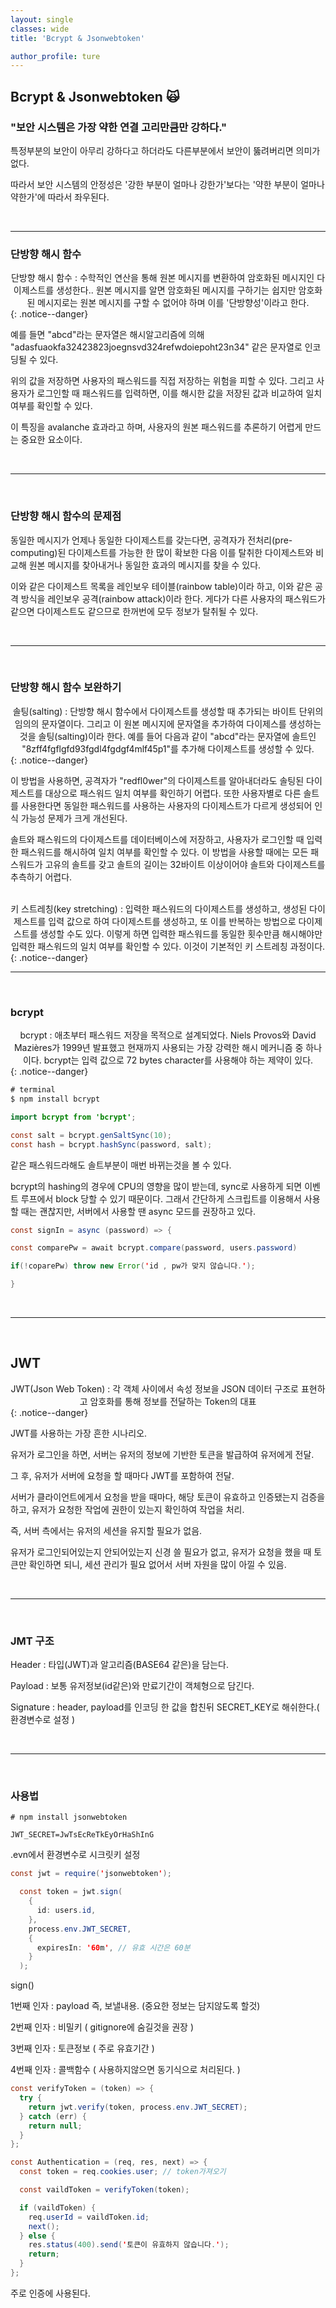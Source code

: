 ```yaml
---
layout: single
classes: wide
title: 'Bcrypt & Jsonwebtoken'

author_profile: ture
---
```


## Bcrypt & Jsonwebtoken 🙀

### "보안 시스템은 가장 약한 연결 고리만큼만 강하다."

특정부분의 보안이 아무리 강하다고 하더라도 다른부분에서 보안이 뚫려버리면 의미가 없다.

따라서 보안 시스템의 안정성은 '강한 부분이 얼마나 강한가'보다는 '약한 부분이 얼마나 약한가'에 따라서 좌우된다.

<br>
<hr>

### 단방향 해시 함수

  <center>단방향 해시 함수 : 수학적인 연산을 통해 원본 메시지를 변환하여 암호화된 메시지인 다이제스트를 생성한다.. 원본 메시지를 알면 암호화된 메시지를 구하기는 쉽지만 암호화된 메시지로는 원본 메시지를 구할 수 없어야 하며 이를 '단방향성'이라고 한다.</center>
  {: .notice--danger}

예를 들면 "abcd"라는 문자열은 해시알고리즘에 의해 "adasfuaokfa32423823joegnsvd324refwdoiepoht23n34" 같은 문자열로 인코딩될 수 있다.

위의 값을 저장하면 사용자의 패스워드를 직접 저장하는 위험을 피할 수 있다. 그리고 사용자가 로그인할 때 패스워드를 입력하면, 이를 해시한 값을 저장된 값과 비교하여 일치 여부를 확인할 수 있다.

이 특징을 avalanche 효과라고 하며, 사용자의 원본 패스워드를 추론하기 어렵게 만드는 중요한 요소이다.

<br>
<hr>
<br>

### 단방향 해시 함수의 문제점

동일한 메시지가 언제나 동일한 다이제스트를 갖는다면, 공격자가 전처리(pre-computing)된 다이제스트를 가능한 한 많이 확보한 다음 이를 탈취한 다이제스트와 비교해 원본 메시지를 찾아내거나 동일한 효과의 메시지를 찾을 수 있다.

이와 같은 다이제스트 목록을 레인보우 테이블(rainbow table)이라 하고, 이와 같은 공격 방식을 레인보우 공격(rainbow attack)이라 한다. 게다가 다른 사용자의 패스워드가 같으면 다이제스트도 같으므로 한꺼번에 모두 정보가 탈취될 수 있다.

<br>
<hr>
<br>

### 단방향 해시 함수 보완하기

<center>솔팅(salting) : 단방향 해시 함수에서 다이제스트를 생성할 때 추가되는 바이트 단위의 임의의 문자열이다. 그리고 이 원본 메시지에 문자열을 추가하여 다이제스를 생성하는 것을 솔팅(salting)이라 한다. 예를 들어 다음과 같이 "abcd"라는 문자열에 솔트인 "8zff4fgflgfd93fgdl4fgdgf4mlf45p1"를 추가해 다이제스트를 생성할 수 있다.</center>
{: .notice--danger}

이 방법을 사용하면, 공격자가 "redfl0wer"의 다이제스트를 알아내더라도 솔팅된 다이제스트를 대상으로 패스워드 일치 여부를 확인하기 어렵다. 또한 사용자별로 다른 솔트를 사용한다면 동일한 패스워드를 사용하는 사용자의 다이제스트가 다르게 생성되어 인식 가능성 문제가 크게 개선된다.

솔트와 패스워드의 다이제스트를 데이터베이스에 저장하고, 사용자가 로그인할 때 입력한 패스워드를 해시하여 일치 여부를 확인할 수 있다. 이 방법을 사용할 때에는 모든 패스워드가 고유의 솔트를 갖고 솔트의 길이는 32바이트 이상이어야 솔트와 다이제스트를 추측하기 어렵다.

<br>

<center>키 스트레칭(key stretching) : 입력한 패스워드의 다이제스트를 생성하고, 생성된 다이제스트를 입력 값으로 하여 다이제스트를 생성하고, 또 이를 반복하는 방법으로 다이제스트를 생성할 수도 있다. 이렇게 하면 입력한 패스워드를 동일한 횟수만큼 해시해야만 입력한 패스워드의 일치 여부를 확인할 수 있다. 이것이 기본적인 키 스트레칭 과정이다.</center>
{: .notice--danger}

<br>
<hr>
<br>

### bcrypt

<center>bcrypt : 애초부터 패스워드 저장을 목적으로 설계되었다. Niels Provos와 David Mazières가 1999년 발표했고 현재까지 사용되는 가장 강력한 해시 메커니즘 중 하나이다. bcrypt는 입력 값으로 72 bytes character를 사용해야 하는 제약이 있다.</center>
{: .notice--danger}

```java
# terminal
$ npm install bcrypt
```

```java
import bcrypt from 'bcrypt';

const salt = bcrypt.genSaltSync(10);
const hash = bcrypt.hashSync(password, salt);
```

같은 패스워드라해도 솔트부분이 매번 바뀌는것을 볼 수 있다.

bcrypt의 hashing의 경우에 CPU의 영향을 많이 받는데, sync로 사용하게 되면 이벤트 루프에서 block 당할 수 있기 때문이다. 그래서 간단하게 스크립트를 이용해서 사용할 때는 괜찮지만, 서버에서 사용할 땐 async 모드를 권장하고 있다.

```java
const signIn = async (password) => {

const comparePw = await bcrypt.compare(password, users.password)

if(!coparePw) throw new Error('id , pw가 맞지 않습니다.');

}
```

<br>
<hr>
<br>

## JWT

<center>JWT(Json Web Token) : 각 객체 사이에서 속성 정보을 JSON 데이터 구조로 표현하고 암호화를 통해 정보를 전달하는 Token의 대표</center>
{: .notice--danger}

JWT를 사용하는 가장 흔한 시나리오.

유저가 로그인을 하면, 서버는 유저의 정보에 기반한 토큰을 발급하여 유저에게 전달.

그 후, 유저가 서버에 요청을 할 때마다 JWT를 포함하여 전달.

서버가 클라이언트에게서 요청을 받을 때마다, 해당 토큰이 유효하고 인증됐는지 검증을 하고, 유저가 요청한 작업에 권한이 있는지 확인하여 작업을 처리.

즉, 서버 측에서는 유저의 세션을 유지할 필요가 없음.

유저가 로그인되어있는지 안되어있는지 신경 쓸 필요가 없고, 유저가 요청을 했을 때 토큰만 확인하면 되니, 세션 관리가 필요 없어서 서버 자원을 많이 아낄 수 있음.

<br>
<hr>
<br>

### JMT 구조

Header : 타입(JWT)과 알고리즘(BASE64 같은)을 담는다.

Payload : 보통 유저정보(id같은)와 만료기간이 객체형으로 담긴다.

Signature : header, payload를 인코딩 한 값을 합친뒤 SECRET_KEY로 해쉬한다.( 환경변수로 설정 )

<br>
<hr>
<br>

### 사용법

```
# npm install jsonwebtoken
```

```
JWT_SECRET=JwTsEcReTkEyOrHaShInG
```

.evn에서 환경변수로 시크릿키 설정

```java
const jwt = require('jsonwebtoken');

  const token = jwt.sign(
    {
      id: users.id,
    },
    process.env.JWT_SECRET,
    {
      expiresIn: '60m', // 유효 시간은 60분
    }
  );
```

sign()

1번째 인자 : payload 즉, 보낼내용. (중요한 정보는 담지않도록 할것)

2번째 인자 : 비밀키 ( gitignore에 숨길것을 권장 )

3번째 인자 : 토큰정보 ( 주로 유효기간 )

4번째 인자 : 콜백함수 ( 사용하지않으면 동기식으로 처리된다. )

```java
const verifyToken = (token) => {
  try {
    return jwt.verify(token, process.env.JWT_SECRET);
  } catch (err) {
    return null;
  }
};

const Authentication = (req, res, next) => {
  const token = req.cookies.user; // token가져오기

  const vaildToken = verifyToken(token);

  if (vaildToken) {
    req.userId = vaildToken.id;
    next();
  } else {
    res.status(400).send('토큰이 유효하지 않습니다.');
    return;
  }
};
```

주로 인증에 사용된다.
